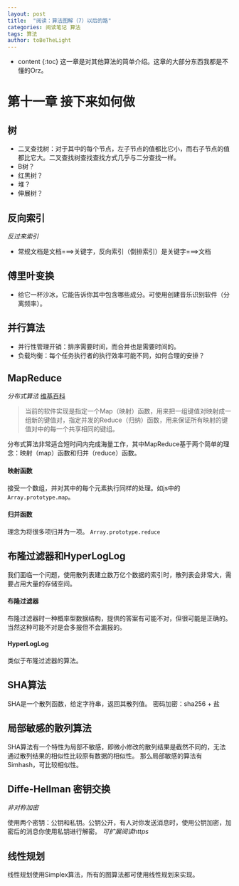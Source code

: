 ```yaml
---
layout: post
title:  "阅读：算法图解（7）以后的路"
categories: 阅读笔记 算法
tags: 算法
author: toBeTheLight
---
```


* content
{:toc}
这一章是对其他算法的简单介绍。这章的大部分东西我都是不懂的Orz。





# 第十一章 接下来如何做

## 树

* 二叉查找树：对于其中的每个节点，左子节点的值都比它小，而右子节点的值都比它大。二叉查找树查找查找方式几乎与二分查找一样。
* B树？
* 红黑树？
* 堆？
* 伸展树？

## 反向索引
*反过来索引*
* 常规文档是文档===>关键字，反向索引（倒排索引）是关键字===>文档

## 傅里叶变换

* 给它一杯沙冰，它能告诉你其中包含哪些成分。可使用创建音乐识别软件（分离频率）。

## 并行算法

* 并行性管理开销：排序需要时间，而合并也是需要时间的。
* 负载均衡：每个任务执行者的执行效率可能不同，如何合理的安排？

## MapReduce

*分布式算法*
[维基百科](https://zh.wikipedia.org/wiki/MapReduce)

> 当前的软件实现是指定一个Map（映射）函数，用来把一组键值对映射成一组新的键值对，指定并发的Reduce（归纳）函数，用来保证所有映射的键值对中的每一个共享相同的键组。

分布式算法非常适合短时间内完成海量工作，其中MapReduce基于两个简单的理念：映射（map）函数和归并（reduce）函数。

#### 映射函数

接受一个数组，并对其中的每个元素执行同样的处理。如js中的`Array.prototype.map`。

#### 归并函数

理念为将很多项归并为一项。
`Array.prototype.reduce`

## 布隆过滤器和HyperLogLog

我们面临一个问题，使用散列表建立数万亿个数据的索引时，散列表会非常大，需要占用大量的存储空间。

#### 布隆过滤器

布隆过滤器时一种概率型数据结构，提供的答案有可能不对，但很可能是正确的。当然这种可能不对是会多报但不会漏报的。

#### HyperLogLog

类似于布隆过滤器的算法。

## SHA算法

SHA是一个散列函数，给定字符串，返回其散列值。
密码加密：sha256 + 盐

## 局部敏感的散列算法

SHA算法有一个特性为局部不敏感，即微小修改的散列结果是截然不同的，无法通过散列结果的相似性比较原有数据的相似性。
那么局部敏感的算法有Simhash，可比较相似性。

## Diffe-Hellman 密钥交换
*非对称加密*

使用两个密钥：公钥和私钥。公钥公开，有人对你发送消息时，使用公钥加密，加密后的消息你使用私钥进行解密。
*可扩展阅读https*

## 线性规划

线性规划使用Simplex算法，所有的图算法都可使用线性规划来实现。